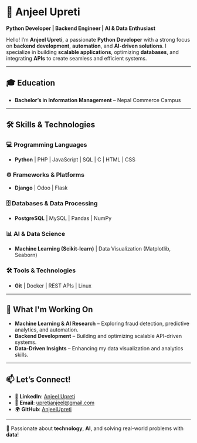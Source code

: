 # 🚀 Anjeel Upreti  
**Python Developer | Backend Engineer | AI & Data Enthusiast**  

Hello! I’m **Anjeel Upreti**, a passionate **Python Developer** with a strong focus on **backend development**, **automation**, and **AI-driven solutions**. I specialize in building **scalable applications**, optimizing **databases**, and integrating **APIs** to create seamless and efficient systems.  

---

## 🎓 **Education**  
- **Bachelor’s in Information Management** – Nepal Commerce Campus  

---

## 🛠️ **Skills & Technologies**  

### 💻 **Programming Languages**  
- **Python** | PHP | JavaScript | SQL | C | HTML | CSS  

### ⚙️ **Frameworks & Platforms**  
- **Django** | Odoo | Flask  

### 🗄️ **Databases & Data Processing**  
- **PostgreSQL** | MySQL | Pandas | NumPy  

### 📊 **AI & Data Science**  
- **Machine Learning (Scikit-learn)** | Data Visualization (Matplotlib, Seaborn)  

### 🛠️ **Tools & Technologies**  
- **Git** | Docker | REST APIs | Linux  

---

## 🚀 **What I'm Working On**  
- **Machine Learning & AI Research** – Exploring fraud detection, predictive analytics, and automation.  
- **Backend Development** – Building and optimizing scalable API-driven systems.  
- **Data-Driven Insights** – Enhancing my data visualization and analytics skills.  

---

## 📫 **Let’s Connect!**  
- 💼 **LinkedIn**: [Anjeel Upreti](https://www.linkedin.com/in/anjeel-upreti)  
- 📧 **Email**: [upretianjeel@gmail.com](mailto:upretianjeel@gmail.com)  
- 🌍 **GitHub**: [AnjeelUpreti](https://github.com/AnjeelUpreti)  

---

🚀 Passionate about **technology**, **AI**, and solving real-world problems with **data**!  
